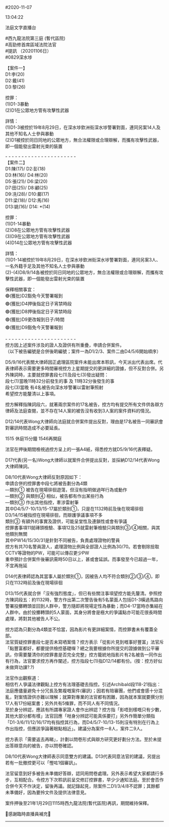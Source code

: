 #2020-11-07


13:04:22


法庭文字直播台 
       

\#西九龍法院第三庭 (暫代區院)  
\#高勁修首席區域法院法官  
\#提訊 （20201106日）  
\#0829深水埗  
  
【案件一】  
D1:李(20)  
D2:戴(41)  
D3:黎(26)  
  
控罪：  
(1)D1-3暴動  
(2)D1在公眾地方管有攻擊性武器  
  
詳情：  
(1)D1-3被控於19年8月29日，在深水埗欽洲街深水埗警署對面，連同另案14人及其他不知名人士參與暴動  
(2)D1被控於同日同地的公眾地方，無合法權限或合理辯解，而攜有攻擊性武器，即一個能發出雷射光束的裝置  
  
\- - - - - - - - - - - - - - - - - - - - - -  
【案件二】  
D1:陳(17)/ D2:彭(18)  
D3:林(16)/ D4:林(20)  
D5:張(21)/ D6:梁(20)  
D7:田(25)/ D8:顧(25)  
D9:冼(28)/ D10:鄺(17)  
D11:梁(18)/ D12:馬(16)  
D13:姚(16)/ D14: \*(14)  
  
控罪：  
(1)D1-14暴動  
(2)D8在公眾地方管有攻擊性武器  
(3)D9在公眾地方管有攻擊性武器  
(4)D14在公眾地方管有攻擊性武器  
  
詳情：  
(1)D1-14被控於19年8月29日，在深水埗欽洲街深水埗警署對面，連同另案3人、一名外籍手足及其他不知名人士參與暴動  
(2)-(4)D8/9/14各被控於同日同地的公眾地方，無合法權限或合理辯解，而攜有攻擊性武器，即一個能發出雷射光束的裝置  
  
保釋相關事宜：  
🟢(獲批)D2豁免今天警署報到  
🟢(獲批)D4押後指定日子宵禁時段  
🟢(獲批)D8押後指定日子宵禁時段  
🟢(獲批)D9更改報到日子/時間  
🟢(獲批)D9豁免今天警署報到  
  
\- - - - - - - - - - - - - - - - - - - - - -  
控方因上述案件涉及的證人及證供有所重疊，申請合併案件。  
（以下被告編號是合併後啲編號；案件一為D1/2/3、案件二由D4/5/6開始順序）  
  
D5/9/16代表關大律師因正處理區院案件未能出席本聆訊，今天派出代表出席。代表律師表示需要更多時間審視控方上星期提交的更詳細的證據，但不反對合併。另外陳詞時，主要就控罪書段七(1)及段七(3)發出疑問：  
段七(1)當晚11時32分前發生的事 及 11時32分後發生的事  
段七(3)當晚 有4名被告向深水埗警署以雷射筆照射  
希望控方能釐清以上事項。  
  
控方解釋指陳詞段六，就著兩宗案件的17名被告，控方均有提交所有文件供各辯方律師及法庭查閱，並不存在14人案的被告沒有收到3人案的案件資料的情況。  
  
D12/14代表Wong大律師向法庭就合併案件提出反對，理由是17名被告一同審訊會對審訊時間造成不必要延長。  
  
1515 休庭15分鐘 1546再開庭  
  
法官在押後期間檢視過控方呈上的一張A4紙，得悉控方就D5/9/16代表釋疑。  
  
D17代表(另一名)Wong大律師以就案件合併提出反對，並採納D12/14代表Wong大律師陳詞。  
  
D8/10代表Wong大律師反對原因如下：  
申請合併的控罪書中段七將被告劃分為4類  
—類別① 被告在現場徘徊遊蕩，但沒有指明做過咩行為或動作  
—類別② 與類別④ 相似，被告都有作出某些行為  
—類別③ 作出其他指控，牽涉雷射筆  
其中D4/5/7-10/13/15-17屬於類別①，只是在1132時前及後在現場徘徊  
D3/14/15被指控在現場徘徊，而辯護爭議事項不多  
類別③ 有額外的事實及證供，可能呈堂性及連鎖性或會有爭議  
控罪書事項11就磚頭檢驗、事項12及25就雷射筆檢驗只與類別③/④相關，與其他類別無關  
其中PW14/15/30/31是針對不同被告，負責處理證物的警員  
控方有共70名警員證人，處理證物比例與全部證人比例為30/70。若會剔除撿取CCTV等證物的PW，可能可以傳召更少PW  
重申預計合併案件後審訊需時50日以上，甚或會延誤。而事發至今已超過一年，不宜再拖延  
  
D14代表律師認為其當事人屬於類別①，因被告人均不符合類別②/③/④，即只在1132時前及後在現場徘徊  
  
D13/15代表就合併「沒有強烈態度」，但已有些關注事項望控方能先釐清。參照控方陳詞段五：約1132時，警方作出第二次警告後有5名蒙面人包括D1-3橫過馬路向警署投擲轉頭並回到人群中，警方隨即將現場定性為暴動；而D4-17當時亦集結在人群中。由於投擲轉頭的5人蒙面，其身分將會是極大的爭議點亦可能花很長時間處理，將對其他被告人不公。  
  
控方認為只劃分為4類並不恰當，因為影片有更詳細案情，而控罪書未有覆蓋全部。  
法官質疑控罪書段七是否未寫哂案情？控方表示「從影片見到嘅事好豐富」法官斥「點豐富都好，都要提供檢控基礎㗎？總之我要根據你所提交的證據做到公平審訊，你需要釐清你的控罪書是否完全完整」控方籠統地指影片有2名被告一同作出有行為，法官要求控方再作闡述，控方指段七(1)指D12/14都有份。(按：控方好似未做齊功課?.?)  
  
法官作出觀察道：  
相信冇人爭議法律觀點上控方有法理基礎去指控。引述Archibald段118-21指出：法庭應儘量避免十分冗長及繁複嘅案件(審訊)；因若有陪審團，他們或會感十分混亂，對案情證供亦難以理解；就算對專業的法官都有困難，因為就本案就要撰分別17人有17份結案書；另外共有5條罪，而不同人有不同情況。  
至於身分辨認，應該有所謂專家證人會作出辨認？控方指「影唔到樣嘅只有少數，其他大部分都有樣」法官回應「咁身分辨認可能真係要打」另外作簡單分類指「D1-3/6/11/12/16/17均有指控其行為，而D4/5/7-10/13-15則沒有特別在行為上作出指控，但應該爭論著眼點相近」。建議分為案件一8人，案件二9人。  
  
控方表示「需要返去再睇」，計劃以問卷形式與辯方研究更好劃分方法。至於未提出答辯意向的被告，亦以問卷確認。  
  
D8/10代表Wong大律師表示同意雙方的建議。D13代表同意法官的建議，另提出若有一批撤控更可以「慳咗1個審訊」。  
  
法官留意到好多被告未準備好答辯，認同用問卷處理。另外表示希望大家都請行多步，互相配合。令控方下次聆訊前呈交修訂控罪書，早少少通知法庭。至於會否作合併今天不作決定，留後再議。就記錄起見，除案件二D1/3/4/8不認罪；其餘都未準備好，因為要拎文件及提供法律意見。  
  
案件押後至21年1月29日1115時西九龍法院(暫代區院)再訊，期間維持保釋。  
  
💛感謝臨時直播員補充💛

---
    